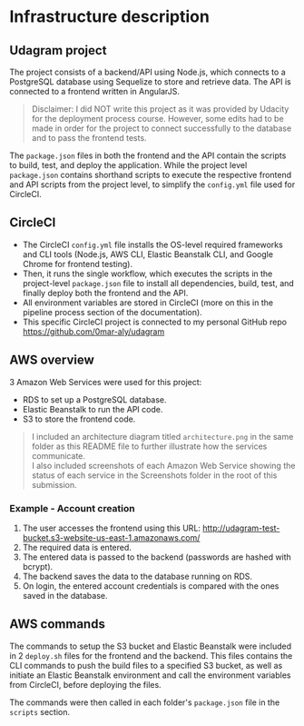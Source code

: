# Infrastructure description

## Udagram project
The project consists of a backend/API using Node.js, which connects to a PostgreSQL database using Sequelize to store and retrieve data. The API is connected to a frontend written in AngularJS.  

> Disclaimer: I did NOT write this project as it was provided by Udacity for the deployment process course. However, some edits had to be made in order for the project to connect successfully to the database and to pass the frontend tests.

The ```package.json``` files in both the frontend and the API contain the scripts to build, test, and deploy the application. While the project level ```package.json``` contains shorthand scripts to execute the respective frontend and API scripts from the project level, to simplify the ```config.yml``` file used for CircleCI.

## CircleCI
- The CircleCI ```config.yml``` file installs the OS-level required frameworks and CLI tools (Node.js, AWS CLI, Elastic Beanstalk CLI, and Google Chrome for frontend testing).  
- Then, it runs the single workflow, which executes the scripts in the project-level ```package.json``` file to install all dependencies, build, test, and finally deploy both the frontend and the API.  
- All environment variables are stored in CircleCI (more on this in the pipeline process section of the documentation).
- This specific CircleCI project is connected to my personal GitHub repo https://github.com/0mar-aly/udagram

## AWS overview
3 Amazon Web Services were used for this project:
- RDS to set up a PostgreSQL database.  
- Elastic Beanstalk to run the API code.
- S3 to store the frontend code.  

> I included an architecture diagram titled ```architecture.png``` in the same folder as this README file to further illustrate how the services communicate.  
> I also included screenshots of each Amazon Web Service showing the status of each service in the Screenshots folder in the root of this submission.
  
### Example  - Account creation
1. The user accesses the frontend using this URL: http://udagram-test-bucket.s3-website-us-east-1.amazonaws.com/  
2. The required data is entered.  
3. The entered data is passed to the backend (passwords are hashed with bcrypt).  
4. The backend saves the data to the database running on RDS.  
5. On login, the entered account credentials is compared with the ones saved in the database.  

## AWS commands
The commands to setup the S3 bucket and Elastic Beanstalk were included in 2 ```deploy.sh``` files for the frontend and the backend. This files contains the CLI commands to push the build files to a specified S3 bucket, as well as initiate an Elastic Beanstalk environment and call the environment variables from CircleCI, before deploying the files.  

The commands were then called in each folder's ```package.json``` file in the ```scripts``` section. 